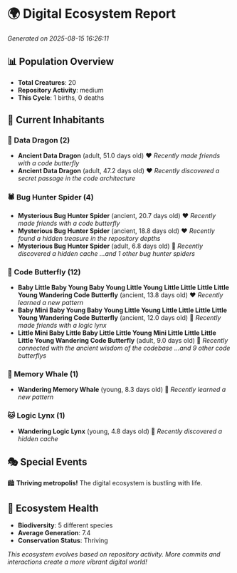 # 🌍 Digital Ecosystem Report
*Generated on 2025-08-15 16:26:11*

## 📊 Population Overview
- **Total Creatures**: 20
- **Repository Activity**: medium
- **This Cycle**: 1 births, 0 deaths

## 👥 Current Inhabitants

### 🐉 Data Dragon (2)
- **Ancient Data Dragon** (adult, 51.0 days old) ❤️
  *Recently made friends with a code butterfly*
- **Ancient Data Dragon** (adult, 47.2 days old) ❤️
  *Recently discovered a secret passage in the code architecture*

### 🕷️ Bug Hunter Spider (4)
- **Mysterious Bug Hunter Spider** (ancient, 20.7 days old) ❤️
  *Recently made friends with a code butterfly*
- **Mysterious Bug Hunter Spider** (ancient, 18.8 days old) ❤️
  *Recently found a hidden treasure in the repository depths*
- **Mysterious Bug Hunter Spider** (adult, 6.8 days old) 💚
  *Recently discovered a hidden cache*
  *...and 1 other bug hunter spiders*

### 🦋 Code Butterfly (12)
- **Baby Little Baby Young Baby Young Little Young Little Little Little Little Young Wandering Code Butterfly** (ancient, 13.8 days old) ❤️
  *Recently learned a new pattern*
- **Baby Mini Baby Young Baby Young Little Young Little Little Little Little Young Wandering Code Butterfly** (ancient, 12.0 days old) 💚
  *Recently made friends with a logic lynx*
- **Little Mini Baby Little Baby Little Little Young Mini Little Little Little Little Young Wandering Code Butterfly** (adult, 9.0 days old) 💚
  *Recently connected with the ancient wisdom of the codebase*
  *...and 9 other code butterflys*

### 🐋 Memory Whale (1)
- **Wandering Memory Whale** (young, 8.3 days old) 💚
  *Recently learned a new pattern*

### 🐱 Logic Lynx (1)
- **Wandering Logic Lynx** (young, 4.8 days old) 💚
  *Recently discovered a hidden cache*

## 🎭 Special Events

🏙️ **Thriving metropolis!** The digital ecosystem is bustling with life.

## 🔬 Ecosystem Health
- **Biodiversity**: 5 different species
- **Average Generation**: 7.4
- **Conservation Status**: Thriving

*This ecosystem evolves based on repository activity. More commits and interactions create a more vibrant digital world!*